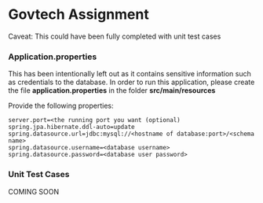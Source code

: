 Govtech Assignment
==================

Caveat: This could have been fully completed with unit test cases

### Application.properties

This has been intentionally left out as it contains sensitive information such as credentials to the database. In order to run this application, please create the file **application.properties** in the folder **src/main/resources**

Provide the following properties:

```
server.port=<the running port you want (optional)
spring.jpa.hibernate.ddl-auto=update
spring.datasource.url=jdbc:mysql://<hostname of database:port>/<schema name>
spring.datasource.username=<database username>
spring.datasource.password=<database user password>
```

### Unit Test Cases

COMING SOON


